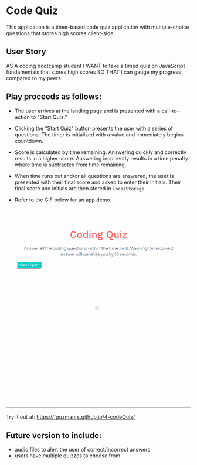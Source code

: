 # Code Quiz

This application is a timer-based code quiz application with multiple-choice questions that stores high scores client-side. 

## User Story

AS A coding bootcamp student I WANT to take a timed quiz on JavaScript fundamentals that stores high scores SO THAT I can gauge my progress compared to my peers

## Play proceeds as follows:

  * The user arrives at the landing page and is presented with a call-to-action to "Start Quiz." 

  * Clicking the "Start Quiz" button presents the user with a series of questions. The timer is initialized with a value and immediately begins countdown.

  * Score is calculated by time remaining. Answering quickly and correctly results in a higher score. Answering incorrectly results in a time penalty where time is subtracted from time remaining.

  * When time runs out and/or all questions are answered, the user is presented with their final score and asked to enter their initials. Their final score and initials are then stored in `localStorage`.

* Refer to the GIF below for an app demo.

![Code Quiz Demo](assets/4-codeQuizDemo.gif)

Try it out at: https://fguzmanrs.github.io/4-codeQuiz/

## Future version to include: 

* audio files to alert the user of correct/incorrect answers
* users have multiple quizzes to choose from 
